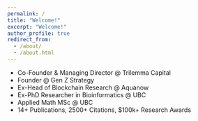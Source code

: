 ```yaml
---
permalink: /
title: "Welcome!"
excerpt: "Welcome!"
author_profile: true
redirect_from: 
  - /about/
  - /about.html
---
```


- Co-Founder & Managing Director @ Trilemma Capital 
- Founder @ Gen Z Strategy 
- Ex-Head of Blockchain Research @ Aquanow
- Ex-PhD Researcher in Bioinformatics @ UBC
- Applied Math MSc @ UBC
- 14+ Publications, 2500+ Citations, $100k+ Research Awards 

